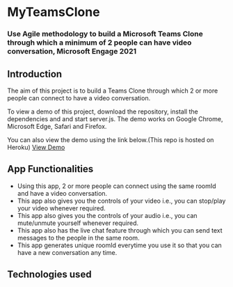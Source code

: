 MyTeamsClone
=============
### Use Agile methodology to build a Microsoft Teams Clone through which a minimum of 2 people can have video conversation, Microsoft Engage 2021 ###

Introduction
------------

The aim of this project is to build a Teams Clone through which 2 or more people can connect to have a video conversation.

To view a demo of this project, download the repository, install the dependencies and and start server.js. The demo works on Google Chrome, Microsoft Edge, 
Safari and Firefox.

You can also view the demo using the link below.(This repo is hosted on Heroku)
[View Demo](https://boiling-fjord-62718.herokuapp.com/)

App Functionalities
--------------------

* Using this app, 2 or more people can connect using the same roomId and have a video conversation.
* This app also gives you the controls of your video i.e., you can stop/play your video whenever required.
* This app also gives you the controls of your audio i.e., you can mute/unmute yourself whenever required.
* This app also has the live chat feature through which you can send text messages to the people in the same room.
* This app generates unique roomId everytime you use it so that you can have a new conversation any time.

Technologies used
------------------

